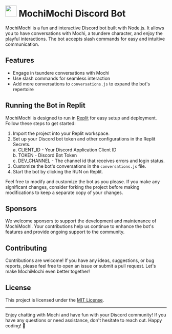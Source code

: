 # <img src='https://github.com/PasanSilva99/MochiMochi/assets/58817696/2112f06b-32ec-43cf-8465-a7522d2993c5' width=35 height=35> MochiMochi Discord Bot

MochiMochi is a fun and interactive Discord bot built with Node.js. It allows you to have conversations with Mochi, a tsundere character, and enjoy the playful interactions. The bot accepts slash commands for easy and intuitive communication.

## Features

- Engage in tsundere conversations with Mochi
- Use slash commands for seamless interaction
- Add more conversations to `conversations.js` to expand the bot's repertoire

## Running the Bot in Replit

MochiMochi is designed to run in [Replit](https://replit.com/) for easy setup and deployment. Follow these steps to get started:

1. Import the project into your Replit workspace.
2. Set up your Discord bot token and other configurations in the Replit Secrets.<br>
      a. CLIENT_ID - Your Discord Application Client ID<br>
      b. TOKEN - Discord Bot Token<br>
      c. DEV_CHANNEL - The channel id that receives errors and login status.<br>
3. Customize the bot's conversations in the `conversations.js` file.
4. Start the bot by clicking the RUN on Replit.

Feel free to modify and customize the bot as you please. If you make any significant changes, consider forking the project before making modifications to keep a separate copy of your changes.

## Sponsors

We welcome sponsors to support the development and maintenance of MochiMochi. Your contributions help us continue to enhance the bot's features and provide ongoing support to the community.

## Contributing

Contributions are welcome! If you have any ideas, suggestions, or bug reports, please feel free to open an issue or submit a pull request. Let's make MochiMochi even better together!

## License

This project is licensed under the [MIT License](LICENSE).

---

Enjoy chatting with Mochi and have fun with your Discord community! If you have any questions or need assistance, don't hesitate to reach out. Happy coding! 🌸

